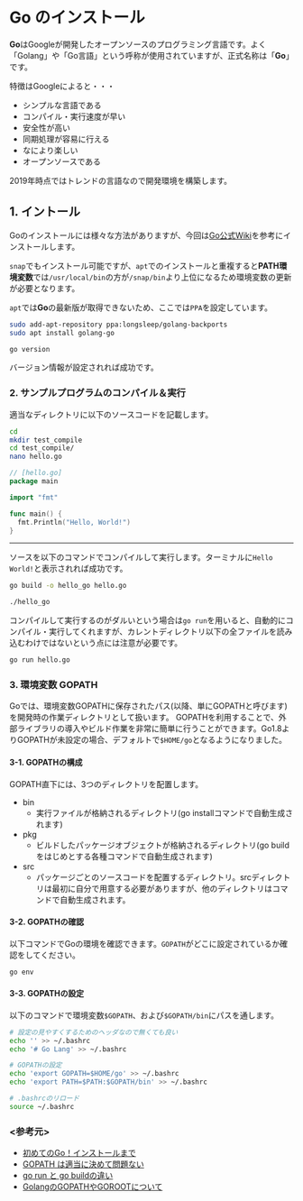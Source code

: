 # Go のインストール

**Go**はGoogleが開発したオープンソースのプログラミング言語です。よく「Golang」や「Go言語」という呼称が使用されていますが、正式名称は「**Go**」です。

特徴はGoogleによると・・・

- シンプルな言語である
- コンパイル・実行速度が早い
- 安全性が高い
- 同期処理が容易に行える
- なにより楽しい
- オープンソースである

2019年時点ではトレンドの言語なので開発環境を構築します。

## 1. イントール

Goのインストールには様々な方法がありますが、今回は[Go公式Wiki](https://github.com/golang/go/wiki/Ubuntu)を参考にインストールします。

`snap`でもインストール可能ですが、`apt`でのインストールと重複すると**PATH環境変数**では`/usr/local/bin`の方が`/snap/bin`より上位になるため環境変数の更新が必要となります。

`apt`では**Go**の最新版が取得できないため、ここでは`PPA`を設定しています。

```bash
sudo add-apt-repository ppa:longsleep/golang-backports
sudo apt install golang-go

go version
```

バージョン情報が設定されれば成功です。

### 2. サンプルプログラムのコンパイル＆実行

適当なディレクトリに以下のソースコードを記載します。

```bash
cd
mkdir test_compile
cd test_compile/
nano hello.go
```

```go
// [hello.go]
package main

import "fmt"

func main() {
  fmt.Println("Hello, World!")
}
```

---

ソースを以下のコマンドでコンパイルして実行します。ターミナルに`Hello World!`と表示されれば成功です。

```bash
go build -o hello_go hello.go

./hello_go
```

コンパイルして実行するのがダルいという場合は`go run`を用いると、自動的にコンパイル・実行してくれますが、カレントディレクトリ以下の全ファイルを読み込むわけではないという点には注意が必要です。

```bash
go run hello.go
```

### 3. 環境変数 GOPATH

Goでは、環境変数GOPATHに保存されたパス(以降、単にGOPATHと呼びます)を開発時の作業ディレクトリとして扱います。 GOPATHを利用することで、外部ライブラリの導入やビルド作業を非常に簡単に行うことができます。Go1.8よりGOPATHが未設定の場合、デフォルトで`$HOME/go`となるようになりました。

#### 3-1. GOPATHの構成

GOPATH直下には、3つのディレクトリを配置します。

- bin
  - 実行ファイルが格納されるディレクトリ(go installコマンドで自動生成されます)
- pkg
  - ビルドしたパッケージオブジェクトが格納されるディレクトリ(go buildをはじめとする各種コマンドで自動生成されます)
- src
  - パッケージごとのソースコードを配置するディレクトリ。srcディレクトリは最初に自分で用意する必要がありますが、他のディレクトリはコマンドで自動生成されます。

#### 3-2. GOPATHの確認

以下コマンドでGoの環境を確認できます。`GOPATH`がどこに設定されているか確認をしてください。

```bash
go env
```

#### 3-3. GOPATHの設定

以下のコマンドで環境変数`$GOPATH`、および`$GOPATH/bin`にパスを通します。

```bash
# 設定の見やすくするためのヘッダなので無くても良い
echo '' >> ~/.bashrc
echo '# Go Lang' >> ~/.bashrc

# GOPATHの設定
echo 'export GOPATH=$HOME/go' >> ~/.bashrc
echo 'export PATH=$PATH:$GOPATH/bin' >> ~/.bashrc

# .bashrcのリロード
source ~/.bashrc
```

### <参考元>

- [初めてのGo！インストールまで](https://qiita.com/inexp_eng4432/items/08dce692894c92ae08ee)
- [GOPATH は適当に決めて問題ない](https://qiita.com/yuku_t/items/c7ab1b1519825cc2c06f)
- [go run と go buildの違い](http://nununu.hatenablog.jp/entry/2016/09/20/210000)
- [GolangのGOPATHやGOROOTについて](https://tech.librastudio.co.jp/entry/index.php/2018/02/20/post-1792/)
